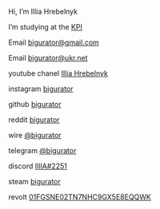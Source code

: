 Hi, I’m Illia Hrebelnyk

<!--EST](https://upload.wikimedia.org/wikipedia/commons/thumb/d/d5/Geodynamo_Between_Reversals.gif/200px-Geodynamo_Between_Reversals.gif "Нравится картинка")</!-->

I’m studying at the [KPI](https://kpi.ua/ "Да я тут учусь вроде")

Email <a href="mailto:bigurator@gmail.com">bigurator@gmail.com</a>

Email <a href="mailto:bigurator@ukr.net">bigurator@ukr.net</a>

youtube chanel [Illia Hrebelnyk](https://www.youtube.com/channel/UCOrX0FITra5eMdoZ2eJri1Q "Мой ютабчик ютабчик это хорошо можешь посмотреть мои плейлисты")

instagram [bigurator](https://www.instagram.com/bigurator "Выкладываю редко что либо")

github [bigurator](https://github.com/bigurator "You are here")

reddit [bigurator](https://www.reddit.com/user/bigurator/ "Незнаю зачем оно тут же пусто")

wire [@bigurator](void "захожу очень редко")

<!--viber ![+380969427096](https://cdn.discordapp.com/attachments/586084127485329411/913042002877218866/Screenshot_2021-11-24-14-18-21-955_com.viber.voip.jpg)</!-->

telegram [@bigurator](https://t.me/bigurator "Захожу очень часто")

discord [IllIA#2251](void "Постояяно сижу в дискорде можешь написать")

steam [bigurator](https://steamcommunity.com/id/bigurator "ну а это стим мой")

revolt [01FGSNE02TN7NHC9GX5E8EQQWK](void "Захожу никогда только если вы не напишете")
